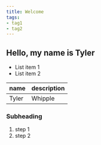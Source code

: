 ```yaml
---
title: Welcome
tags:
- tag1
- tag2
---
```


## Hello, my name is Tyler

* List item 1
* List item 2

|name | description|
|-----|------------|
|Tyler|Whipple|

### Subheading
1. step 1
1. step 2